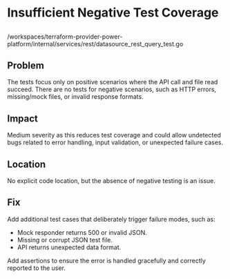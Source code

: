 # Insufficient Negative Test Coverage

##

/workspaces/terraform-provider-power-platform/internal/services/rest/datasource_rest_query_test.go

## Problem

The tests focus only on positive scenarios where the API call and file read succeed. There are no tests for negative scenarios, such as HTTP errors, missing/mock files, or invalid response formats.

## Impact

Medium severity as this reduces test coverage and could allow undetected bugs related to error handling, input validation, or unexpected failure cases.

## Location

No explicit code location, but the absence of negative testing is an issue.

## Fix

Add additional test cases that deliberately trigger failure modes, such as:

- Mock responder returns 500 or invalid JSON.
- Missing or corrupt JSON test file.
- API returns unexpected data format.

Add assertions to ensure the error is handled gracefully and correctly reported to the user.

